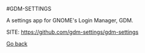 #GDM-SETTINGS

 A settings app for GNOME's Login Manager, GDM.

 SITE: https://github.com/gdm-settings/gdm-settings

 [Go back](https://portable-linux-apps.github.io/apps.html)
